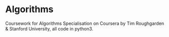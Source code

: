 # Algorithms
Coursework for Algorithms Specialisation on Coursera by Tim Roughgarden & Stanford University, all code in python3.
